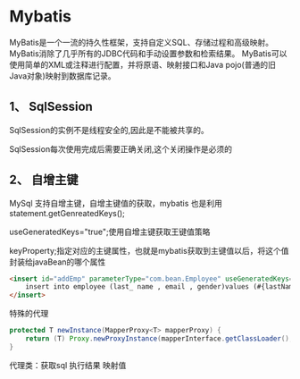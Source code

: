 # Mybatis

MyBatis是一个一流的持久性框架，支持自定义SQL、存储过程和高级映射。
MyBatis消除了几乎所有的JDBC代码和手动设置参数和检索结果。
MyBatis可以使用简单的XML或注释进行配置，并将原语、映射接口和Java pojo(普通的旧Java对象)映射到数据库记录。

## 1、 SqlSession

 SqlSession的实例不是线程安全的,因此是不能被共享的。
 
 SqlSession每次使用完成后需要正确关闭,这个关闭操作是必须的
 
## 2、 自增主键

MySql 支持自增主键，自增主键值的获取，mybatis 也是利用statement.getGenreatedKeys();
 
useGeneratedKeys="true";使用自增主键获取王键值策略

keyProperty;指定对应的主键属性，也就是mybatis获取到主键值以后，将这个值封装给javaBean的哪个属性 

```Html
<insert id="addEmp" parameterType="com.bean.Employee" useGeneratedKeys="true" keyProperty="id" databaseId= "mysq1">
    insert into employee (last_ name , email , gender)values (#{lastName} ,# {email} , # {gender})
</insert>
```

特殊的代理

```java 
protected T newInstance(MapperProxy<T> mapperProxy) {
    return (T) Proxy.newProxyInstance(mapperInterface.getClassLoader(), new Class[] { mapperInterface }, mapperProxy);
}
```      

代理类：获取sql 执行结果 映射值
      

